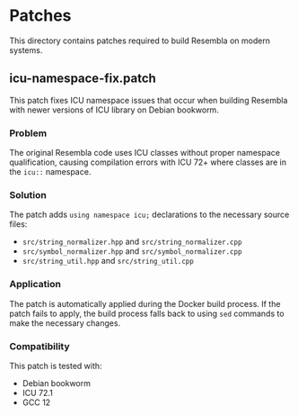 # Patches

This directory contains patches required to build Resembla on modern systems.

## icu-namespace-fix.patch

This patch fixes ICU namespace issues that occur when building Resembla with newer versions of ICU library on Debian bookworm.

### Problem
The original Resembla code uses ICU classes without proper namespace qualification, causing compilation errors with ICU 72+ where classes are in the `icu::` namespace.

### Solution
The patch adds `using namespace icu;` declarations to the necessary source files:
- `src/string_normalizer.hpp` and `src/string_normalizer.cpp`
- `src/symbol_normalizer.hpp` and `src/symbol_normalizer.cpp`
- `src/string_util.hpp` and `src/string_util.cpp`

### Application
The patch is automatically applied during the Docker build process. If the patch fails to apply, the build process falls back to using `sed` commands to make the necessary changes.

### Compatibility
This patch is tested with:
- Debian bookworm
- ICU 72.1
- GCC 12